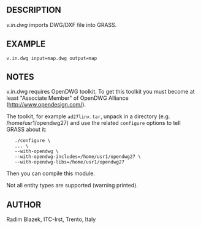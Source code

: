 ## DESCRIPTION

*v.in.dwg* imports DWG/DXF file into GRASS.

## EXAMPLE

```
v.in.dwg input=map.dwg output=map
```

## NOTES

v.in.dwg requires OpenDWG toolkit. To get this toolkit you must become
at least \"Associate Member\" of OpenDWG Alliance
(http://www.opendesign.com/).

The toolkit, for example `ad27linx.tar`, unpack in a directory (e.g.
/home/usr1/opendwg27) and use the related `configure` options to tell
GRASS about it:

```
   ./configure \
   ... \
   --with-opendwg \
   --with-opendwg-includes=/home/usr1/opendwg27 \
   --with-opendwg-libs=/home/usr1/opendwg27
```

Then you can compile this module.

Not all entity types are supported (warning printed).

## AUTHOR

Radim Blazek, ITC-Irst, Trento, Italy
